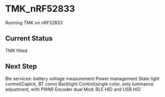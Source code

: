 # TMK_nRF52833
Running TMK on nRF52833

## Current Status
TMK fitted

## Next Step
Ble services: battery voltage measurement
Power management
State light control(Caplck, BT conn)
Backlight Control(single color, only luminance adjustment, with PWM)
Encoder
dual Mod: BLE HID and USB HID